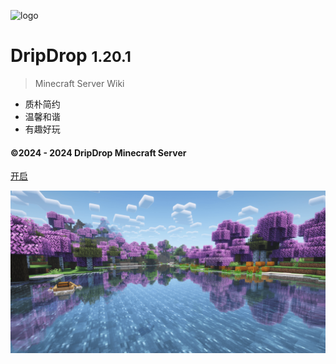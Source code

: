 ![logo](pics/logo/server-icon.svg ':size=5%')

# DripDrop <small>1.20.1</small>


> Minecraft Server Wiki

- 质朴简约
- 温馨和谐
- 有趣好玩

#### ©2024 - 2024 DripDrop Minecraft Server

[开启](README.md)

<!-- background color -->

![](pics/background/spring.png)
